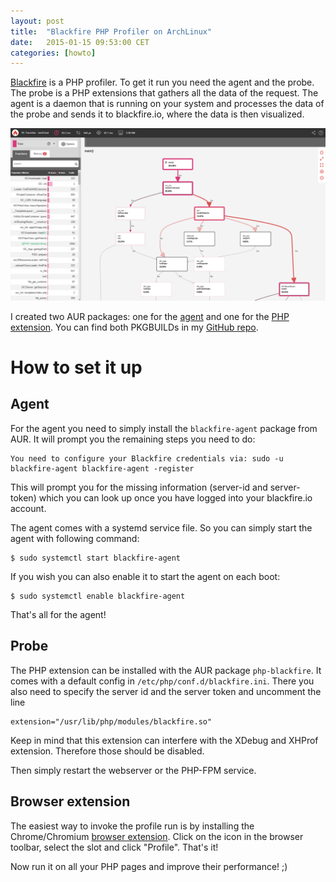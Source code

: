 ```yaml
---
layout: post
title:  "Blackfire PHP Profiler on ArchLinux"
date:   2015-01-15 09:53:00 CET
categories: [howto]
---
```


[Blackfire](https://blackfire.io) is a PHP profiler. To get it run you need the agent and the probe. The probe is a PHP extensions that gathers all the data of the request. The agent is a daemon that is running on your system and processes the data of the probe and sends it to blackfire.io, where the data is then visualized.

![Profile run][blackfire]

I created two AUR packages: one for the [agent](https://aur.archlinux.org/packages/blackfire-agent/) and one for the [PHP extension](https://aur.archlinux.org/packages/php-blackfire/). You can find both PKGBUILDs in my [GitHub repo](https://github.com/MorrisJobke/aur-packages).

# How to set it up

## Agent

For the agent you need to simply install the `blackfire-agent` package from AUR. It will prompt you the remaining steps you need to do:

	You need to configure your Blackfire credentials via: sudo -u blackfire-agent blackfire-agent -register

This will prompt you for the missing information (server-id and server-token) which you can look up once you have logged into your blackfire.io account.

The agent comes with a systemd service file. So you can simply start the agent with following command:

	$ sudo systemctl start blackfire-agent

If you wish you can also enable it to start the agent on each boot:

	$ sudo systemctl enable blackfire-agent

That's all for the agent!

## Probe

The PHP extension can be installed with the AUR package `php-blackfire`. It comes with a default config in `/etc/php/conf.d/blackfire.ini`. There you also need to specify the server id and the server token and uncomment the line

	extension="/usr/lib/php/modules/blackfire.so"

Keep in mind that this extension can interfere with the XDebug and XHProf extension. Therefore those should be disabled.

Then simply restart the webserver or the PHP-FPM service.

## Browser extension

The easiest way to invoke the profile run is by installing the Chrome/Chromium [browser extension](https://chrome.google.com/webstore/detail/blackfire-companion/miefikpgahefdbcgoiicnmpbeeomffld). Click on the icon in the browser toolbar, select the slot and click "Profile". That's it!

Now run it on all your PHP pages and improve their performance! ;)




[blackfire]: /images/2015-01-15-blackfire-profiler.png
